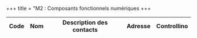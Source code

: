 +++
title = "M2 : Composants fonctionnels numériques
+++

Code|Nom|Description des contacts|Adresse|Controllino
|---|---|---|---|---|
